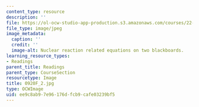 ```yaml
---
content_type: resource
description: ''
file: https://ol-ocw-studio-app-production.s3.amazonaws.com/courses/22-01-introduction-to-nuclear-engineering-and-ionizing-radiation-fall-2016/ee9c8ab97e96176dfcb9cafe03239bf5_0920F_2.jpg
file_type: image/jpeg
image_metadata:
  caption: ''
  credit: ''
  image-alt: Nuclear reaction related equations on two blackboards.
learning_resource_types:
- Readings
parent_title: Readings
parent_type: CourseSection
resourcetype: Image
title: 0920F_2.jpg
type: OCWImage
uid: ee9c8ab9-7e96-176d-fcb9-cafe03239bf5
---
```

